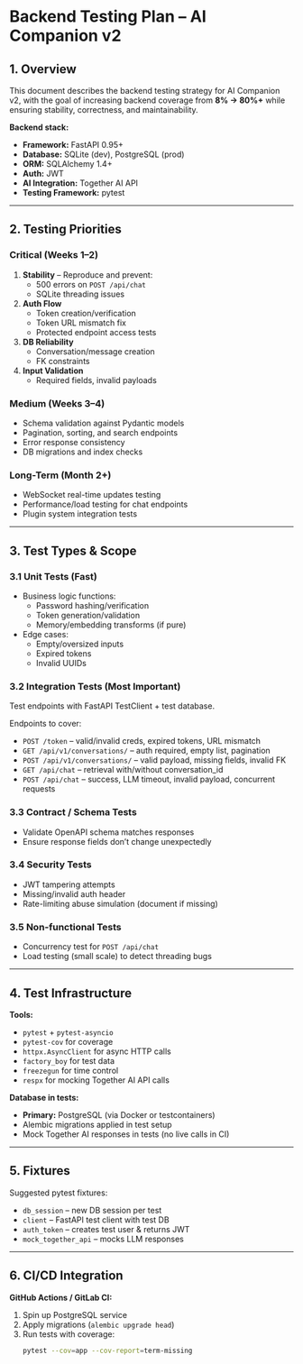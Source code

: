 # Backend Testing Plan – AI Companion v2

## 1. Overview
This document describes the backend testing strategy for AI Companion v2, with the goal of increasing backend coverage from **8% → 80%+** while ensuring stability, correctness, and maintainability.

**Backend stack:**
- **Framework:** FastAPI 0.95+
- **Database:** SQLite (dev), PostgreSQL (prod)
- **ORM:** SQLAlchemy 1.4+
- **Auth:** JWT
- **AI Integration:** Together AI API
- **Testing Framework:** pytest

---

## 2. Testing Priorities

### Critical (Weeks 1–2)
1. **Stability** – Reproduce and prevent:
   - 500 errors on `POST /api/chat`
   - SQLite threading issues
2. **Auth Flow**
   - Token creation/verification
   - Token URL mismatch fix
   - Protected endpoint access tests
3. **DB Reliability**
   - Conversation/message creation
   - FK constraints
4. **Input Validation**
   - Required fields, invalid payloads

### Medium (Weeks 3–4)
- Schema validation against Pydantic models
- Pagination, sorting, and search endpoints
- Error response consistency
- DB migrations and index checks

### Long-Term (Month 2+)
- WebSocket real-time updates testing
- Performance/load testing for chat endpoints
- Plugin system integration tests

---

## 3. Test Types & Scope

### 3.1 Unit Tests (Fast)
- Business logic functions:
  - Password hashing/verification
  - Token generation/validation
  - Memory/embedding transforms (if pure)
- Edge cases:
  - Empty/oversized inputs
  - Expired tokens
  - Invalid UUIDs

### 3.2 Integration Tests (Most Important)
Test endpoints with FastAPI TestClient + test database.

Endpoints to cover:
- `POST /token` – valid/invalid creds, expired tokens, URL mismatch
- `GET /api/v1/conversations/` – auth required, empty list, pagination
- `POST /api/v1/conversations/` – valid payload, missing fields, invalid FK
- `GET /api/chat` – retrieval with/without conversation_id
- `POST /api/chat` – success, LLM timeout, invalid payload, concurrent requests

### 3.3 Contract / Schema Tests
- Validate OpenAPI schema matches responses
- Ensure response fields don’t change unexpectedly

### 3.4 Security Tests
- JWT tampering attempts
- Missing/invalid auth header
- Rate-limiting abuse simulation (document if missing)

### 3.5 Non-functional Tests
- Concurrency test for `POST /api/chat`
- Load testing (small scale) to detect threading bugs

---

## 4. Test Infrastructure

**Tools:**
- `pytest` + `pytest-asyncio`
- `pytest-cov` for coverage
- `httpx.AsyncClient` for async HTTP calls
- `factory_boy` for test data
- `freezegun` for time control
- `respx` for mocking Together AI API calls

**Database in tests:**
- **Primary:** PostgreSQL (via Docker or testcontainers)
- Alembic migrations applied in test setup
- Mock Together AI responses in tests (no live calls in CI)

---

## 5. Fixtures

Suggested pytest fixtures:
- `db_session` – new DB session per test
- `client` – FastAPI test client with test DB
- `auth_token` – creates test user & returns JWT
- `mock_together_api` – mocks LLM responses

---

## 6. CI/CD Integration

**GitHub Actions / GitLab CI:**
1. Spin up PostgreSQL service
2. Apply migrations (`alembic upgrade head`)
3. Run tests with coverage:
   ```bash
   pytest --cov=app --cov-report=term-missing
